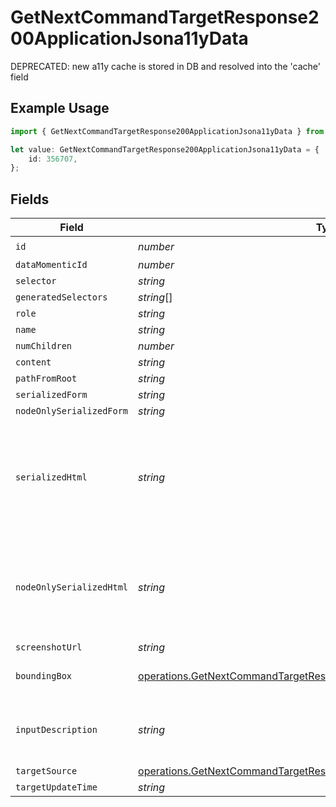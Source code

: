 # GetNextCommandTargetResponse200ApplicationJsona11yData

DEPRECATED: new a11y cache is stored in DB and resolved into the 'cache' field

## Example Usage

```typescript
import { GetNextCommandTargetResponse200ApplicationJsona11yData } from "momentic/models/operations";

let value: GetNextCommandTargetResponse200ApplicationJsona11yData = {
    id: 356707,
};
```

## Fields

| Field                                                                                                                                                          | Type                                                                                                                                                           | Required                                                                                                                                                       | Description                                                                                                                                                    |
| -------------------------------------------------------------------------------------------------------------------------------------------------------------- | -------------------------------------------------------------------------------------------------------------------------------------------------------------- | -------------------------------------------------------------------------------------------------------------------------------------------------------------- | -------------------------------------------------------------------------------------------------------------------------------------------------------------- |
| `id`                                                                                                                                                           | *number*                                                                                                                                                       | :heavy_check_mark:                                                                                                                                             | N/A                                                                                                                                                            |
| `dataMomenticId`                                                                                                                                               | *number*                                                                                                                                                       | :heavy_minus_sign:                                                                                                                                             | N/A                                                                                                                                                            |
| `selector`                                                                                                                                                     | *string*                                                                                                                                                       | :heavy_minus_sign:                                                                                                                                             | N/A                                                                                                                                                            |
| `generatedSelectors`                                                                                                                                           | *string*[]                                                                                                                                                     | :heavy_minus_sign:                                                                                                                                             | N/A                                                                                                                                                            |
| `role`                                                                                                                                                         | *string*                                                                                                                                                       | :heavy_minus_sign:                                                                                                                                             | N/A                                                                                                                                                            |
| `name`                                                                                                                                                         | *string*                                                                                                                                                       | :heavy_minus_sign:                                                                                                                                             | N/A                                                                                                                                                            |
| `numChildren`                                                                                                                                                  | *number*                                                                                                                                                       | :heavy_minus_sign:                                                                                                                                             | N/A                                                                                                                                                            |
| `content`                                                                                                                                                      | *string*                                                                                                                                                       | :heavy_minus_sign:                                                                                                                                             | N/A                                                                                                                                                            |
| `pathFromRoot`                                                                                                                                                 | *string*                                                                                                                                                       | :heavy_minus_sign:                                                                                                                                             | N/A                                                                                                                                                            |
| `serializedForm`                                                                                                                                               | *string*                                                                                                                                                       | :heavy_minus_sign:                                                                                                                                             | N/A                                                                                                                                                            |
| `nodeOnlySerializedForm`                                                                                                                                       | *string*                                                                                                                                                       | :heavy_minus_sign:                                                                                                                                             | N/A                                                                                                                                                            |
| `serializedHtml`                                                                                                                                               | *string*                                                                                                                                                       | :heavy_minus_sign:                                                                                                                                             | pruned html including 1 neighbor and 1 layer of children. value for text inputs pruned.                                                                        |
| `nodeOnlySerializedHtml`                                                                                                                                       | *string*                                                                                                                                                       | :heavy_minus_sign:                                                                                                                                             | outerHtml of the element without any children. value for text inputs pruned.                                                                                   |
| `screenshotUrl`                                                                                                                                                | *string*                                                                                                                                                       | :heavy_minus_sign:                                                                                                                                             | N/A                                                                                                                                                            |
| `boundingBox`                                                                                                                                                  | [operations.GetNextCommandTargetResponse200ApplicationJSONBoundingBox](../../models/operations/getnextcommandtargetresponse200applicationjsonboundingbox.md)   | :heavy_minus_sign:                                                                                                                                             | css pixel bounding box                                                                                                                                         |
| `inputDescription`                                                                                                                                             | *string*                                                                                                                                                       | :heavy_minus_sign:                                                                                                                                             | the description that generated this cache                                                                                                                      |
| `targetSource`                                                                                                                                                 | [operations.GetNextCommandTargetResponse200ApplicationJSONTargetSource](../../models/operations/getnextcommandtargetresponse200applicationjsontargetsource.md) | :heavy_minus_sign:                                                                                                                                             | N/A                                                                                                                                                            |
| `targetUpdateTime`                                                                                                                                             | *string*                                                                                                                                                       | :heavy_minus_sign:                                                                                                                                             | N/A                                                                                                                                                            |